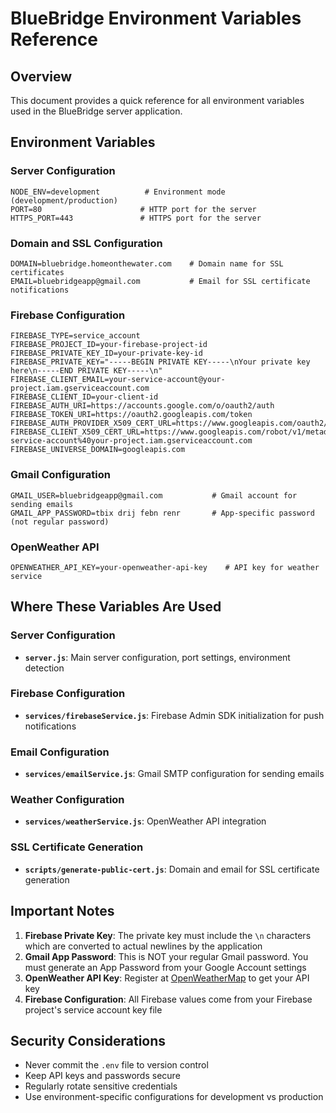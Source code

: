 # BlueBridge Environment Variables Reference

## Overview
This document provides a quick reference for all environment variables used in the BlueBridge server application.

## Environment Variables

### Server Configuration
```env
NODE_ENV=development          # Environment mode (development/production)
PORT=80                      # HTTP port for the server
HTTPS_PORT=443               # HTTPS port for the server
```

### Domain and SSL Configuration
```env
DOMAIN=bluebridge.homeonthewater.com    # Domain name for SSL certificates
EMAIL=bluebridgeapp@gmail.com           # Email for SSL certificate notifications
```

### Firebase Configuration
```env
FIREBASE_TYPE=service_account
FIREBASE_PROJECT_ID=your-firebase-project-id
FIREBASE_PRIVATE_KEY_ID=your-private-key-id
FIREBASE_PRIVATE_KEY="-----BEGIN PRIVATE KEY-----\nYour private key here\n-----END PRIVATE KEY-----\n"
FIREBASE_CLIENT_EMAIL=your-service-account@your-project.iam.gserviceaccount.com
FIREBASE_CLIENT_ID=your-client-id
FIREBASE_AUTH_URI=https://accounts.google.com/o/oauth2/auth
FIREBASE_TOKEN_URI=https://oauth2.googleapis.com/token
FIREBASE_AUTH_PROVIDER_X509_CERT_URL=https://www.googleapis.com/oauth2/v1/certs
FIREBASE_CLIENT_X509_CERT_URL=https://www.googleapis.com/robot/v1/metadata/x509/your-service-account%40your-project.iam.gserviceaccount.com
FIREBASE_UNIVERSE_DOMAIN=googleapis.com
```

### Gmail Configuration
```env
GMAIL_USER=bluebridgeapp@gmail.com           # Gmail account for sending emails
GMAIL_APP_PASSWORD=tbix drij febn renr       # App-specific password (not regular password)
```

### OpenWeather API
```env
OPENWEATHER_API_KEY=your-openweather-api-key    # API key for weather service
```

## Where These Variables Are Used

### Server Configuration
- **`server.js`**: Main server configuration, port settings, environment detection

### Firebase Configuration
- **`services/firebaseService.js`**: Firebase Admin SDK initialization for push notifications

### Email Configuration
- **`services/emailService.js`**: Gmail SMTP configuration for sending emails

### Weather Configuration
- **`services/weatherService.js`**: OpenWeather API integration

### SSL Certificate Generation
- **`scripts/generate-public-cert.js`**: Domain and email for SSL certificate generation

## Important Notes

1. **Firebase Private Key**: The private key must include the `\n` characters which are converted to actual newlines by the application
2. **Gmail App Password**: This is NOT your regular Gmail password. You must generate an App Password from your Google Account settings
3. **OpenWeather API Key**: Register at [OpenWeatherMap](https://openweathermap.org/api) to get your API key
4. **Firebase Configuration**: All Firebase values come from your Firebase project's service account key file

## Security Considerations

- Never commit the `.env` file to version control
- Keep API keys and passwords secure
- Regularly rotate sensitive credentials
- Use environment-specific configurations for development vs production 